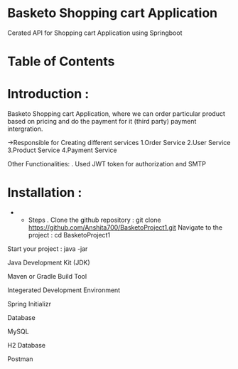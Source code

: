 # Basketo Shopping cart Application
Cerated API for Shopping cart Application using Springboot
# Table of Contents
# Introduction : 
Basketo Shopping cart Application, where we can order particular product based on pricing and do the payment for it (third party) payment intergration.


->Responsible for Creating  different services
1.Order Service 
2.User Service
3.Product Service
4.Payment Service

Other Functionalities:
. Used JWT token for authorization and SMTP
# Installation :
* * Steps
. Clone the github repository : git clone
https://github.com/Anshita700/BasketoProject1.git
Navigate to the project : cd BasketoProject1

Start your project : java -jar 

Java Development Kit (JDK)

Maven or Gradle Build Tool

Integerated Development Environment

Spring Initializr

Database 

MySQL

H2 Database

Postman


